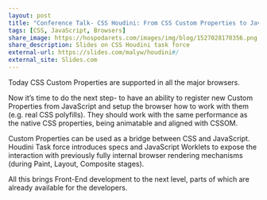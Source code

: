 ```yaml
---
layout: post
title: "Conference Talk- CSS Houdini: From CSS Custom Properties to JavaScript Worklets and back"
tags: [CSS, JavaScript, Browsers]
share_image: https://hospodarets.com/images/img/blog/1527028170356.png
share_description: Slides on CSS Houdini task force
external-url: https://slides.com/malyw/houdini#/
external_site: Slides.com
---
```


Today CSS Custom Properties are supported in all the major browsers.

Now it’s time to do the next step- to have an ability to register new Custom Properties from JavaScript
and setup the browser how to work with them (e.g. real CSS polyfills).
They should work with the same performance as the native CSS properties,
being animatable and aligned with CSSOM.

Custom Properties can be used as a bridge between CSS and JavaScript.
Houdini Task force introduces specs and JavaScript Worklets to expose the interaction
with previously fully internal browser rendering mechanisms (during Paint, Layout, Composite stages).

All this brings Front-End development to the next level, parts of which are already available for the developers.

<div class="more"></div>

